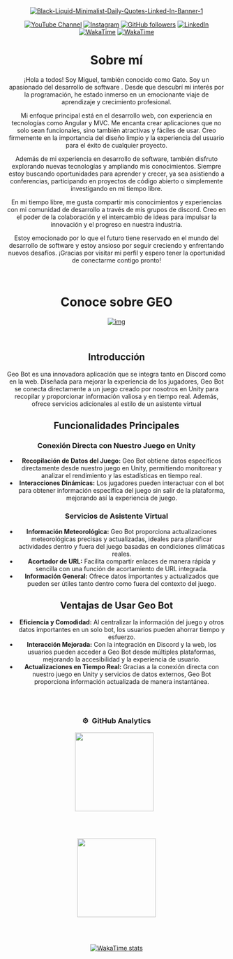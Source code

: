 <div align="center">
<a href="https://ibb.co/Wkq3b1V">
  <img src="https://i.ibb.co/m91BL7N/Black-Liquid-Minimalist-Daily-Quotes-Linked-In-Banner-1.png" alt="Black-Liquid-Minimalist-Daily-Quotes-Linked-In-Banner-1"  style="max-width: 100%;">
</a>

<!--iconos del perfl-->
[![YouTube Channel](https://img.shields.io/badge/YouTube-FF0000?style=flat&logo=youtube&logoColor=white)](https://www.youtube.com/channel/UCpbyCz_To5En5u0ZNTOATHQ)
[![Instagram](https://img.shields.io/badge/Instagram-000000?style=flat&logo=instagram&logoColor=white)](https://www.instagram.com/miguelangelcaceresr/)
[![GitHub followers](https://img.shields.io/github/followers/miguelacaceresrios?style=social)](https://github.com/miguelacaceresrios)
[![LinkedIn](https://img.shields.io/badge/LinkedIn-0077B5?style=flat&logo=linkedin&logoColor=white)](https://www.linkedin.com/in/miguel-angel-caceres-rios-393405297/)
[![WakaTime](https://img.shields.io/badge/WakaTime-Profile-blue?style=flat-square&logo=wakatime)](https://wakatime.com/@miguelacaceresrios)
[![WakaTime](https://img.shields.io/badge/WakaTime-2496ED?style=flat&logo=wakatime&logoColor=white)](https://wakatime.com/@62e0b602-708f-43af-b1bb-bcdc3dd3b812)

<div>
  <h1>Sobre mí</h1>
</div>


¡Hola a todos! Soy Miguel, también conocido como Gato. Soy un apasionado del desarrollo de software . Desde que descubrí mi interés por la programación, he estado inmerso en un emocionante viaje de aprendizaje y crecimiento profesional.

Mi enfoque principal está en el desarrollo web, con experiencia en tecnologías como Angular y MVC. Me encanta crear aplicaciones que no solo sean funcionales, sino también atractivas y fáciles de usar. Creo firmemente en la importancia del diseño limpio y la experiencia del usuario para el éxito de cualquier proyecto.

Además de mi experiencia en desarrollo de software, también disfruto explorando nuevas tecnologías y ampliando mis conocimientos. Siempre estoy buscando oportunidades para aprender y crecer, ya sea asistiendo a conferencias, participando en proyectos de código abierto o simplemente investigando en mi tiempo libre.

En mi tiempo libre, me gusta compartir mis conocimientos y experiencias con mi comunidad de desarrollo a través de mis grupos de discord. Creo en el poder de la colaboración y el intercambio de ideas para impulsar la innovación y el progreso en nuestra industria.

Estoy emocionado por lo que el futuro tiene reservado en el mundo del desarrollo de software y estoy ansioso por seguir creciendo y enfrentando nuevos desafíos. ¡Gracias por visitar mi perfil y espero tener la oportunidad de conectarme contigo pronto!

<br>

<div align="center">
<h1> Conoce sobre GEO </h1>

<a href="https://ibb.co/cxTvpqk"><img src="https://i.ibb.co/PtCYbkF/img.png" alt="img" border="0" alt="Banner" style="max-width: 100%;">
</a>
</div>
</br>

<h2>Introducción</h2>
    <p>Geo Bot es una innovadora aplicación que se integra tanto en Discord como en la web. Diseñada para mejorar la experiencia de los jugadores, Geo Bot se conecta directamente a un juego creado por nosotros en Unity para recopilar y proporcionar información valiosa y en tiempo real. Además, ofrece servicios adicionales al estilo de un asistente virtual</p>
    <h2>Funcionalidades Principales</h2>
    <h3>Conexión Directa con Nuestro Juego en Unity</h3>
    <ul>
        <li><strong>Recopilación de Datos del Juego:</strong> Geo Bot obtiene datos específicos directamente desde nuestro juego en Unity, permitiendo monitorear y analizar el rendimiento y las estadísticas en tiempo real.</li>
        <li><strong>Interacciones Dinámicas:</strong> Los jugadores pueden interactuar con el bot para obtener información específica del juego sin salir de la plataforma, mejorando así la experiencia de juego.</li>
    </ul>
    <h3>Servicios de Asistente Virtual</h3>
    <ul>
        <li><strong>Información Meteorológica:</strong> Geo Bot proporciona actualizaciones meteorológicas precisas y actualizadas, ideales para planificar actividades dentro y fuera del juego basadas en condiciones climáticas reales.</li>
        <li><strong>Acortador de URL:</strong> Facilita compartir enlaces de manera rápida y sencilla con una función de acortamiento de URL integrada.</li>
        <li><strong>Información General:</strong> Ofrece datos importantes y actualizados que pueden ser útiles tanto dentro como fuera del contexto del juego.</li>
    </ul>
    <h2>Ventajas de Usar Geo Bot</h2>
    <ul>
        <li><strong>Eficiencia y Comodidad:</strong> Al centralizar la información del juego y otros datos importantes en un solo bot, los usuarios pueden ahorrar tiempo y esfuerzo.</li>
        <li><strong>Interacción Mejorada:</strong> Con la integración en Discord y la web, los usuarios pueden acceder a Geo Bot desde múltiples plataformas, mejorando la accesibilidad y la experiencia de usuario.</li>
        <li><strong>Actualizaciones en Tiempo Real:</strong> Gracias a la conexión directa con nuestro juego en Unity y servicios de datos externos, Geo Bot proporciona información actualizada de manera instantánea.</li>
    </ul>


<br></br>


### ⚙️ &nbsp;GitHub Analytics

<div style="text-align: center;">
    <!-- GitHub Data -->
    <div style="display: inline-block; margin-right: 10px;">
        <a href="https://github.com/miguelacaceresrios">
            <img height="180em" src="https://github-readme-stats-eight-theta.vercel.app/api?username=miguelacaceresrios&show_icons=true&theme=dark&include_all_commits=true&count_private=true"/>
        </a>
    </div>
  
   <br><br/>
    <!-- lenguajes -->
    <div style="text-align: center;"> 
        <a href="https://github.com/miguelacaceresrios">
            <img height="180em" src="https://github-readme-stats.vercel.app/api/top-langs/?username=miguelacaceresrios&layout=compact&langs_count=8&theme=dark"/>
        </a>
    </div>
    
  <br><br/>
    <!-- WakaTime -->
    <div style="display: inline-block;">
        <a href="https://wakatime.com/@miguelacaceresrios">
            <img src="https://github-readme-stats.vercel.app/api/wakatime?username=miguelacaceresrios&theme=dark" alt="WakaTime stats" />
        </a>
    </div>
